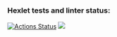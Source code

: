 ### Hexlet tests and linter status:
[![Actions Status](https://github.com/nicksevod/fullstack-javascript-project-lvl1/workflows/hexlet-check/badge.svg)](https://github.com/nicksevod/fullstack-javascript-project-lvl1/actions)
<a href="https://codeclimate.com/github/nicksevod/fullstack-javascript-project-lvl1/maintainability"><img src="https://api.codeclimate.com/v1/badges/11b7d09f5a3d1848f136/maintainability" /></a>
